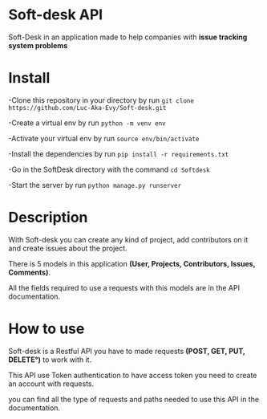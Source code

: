 # Soft-desk API
Soft-Desk in an application made to help companies with **issue tracking system problems**

# Install
-Clone this repository in your directory by run `git clone https://github.com/Luc-Aka-Evy/Soft-desk.git`

-Create a virtual env by run `python -m venv env`

-Activate your virtual env by run `source env/bin/activate`

-Install the dependencies by run `pip install -r requirements.txt`

-Go in the SoftDesk directory with the command `cd Softdesk`

-Start the server by run `python manage.py runserver`

# Description
With Soft-desk you can create any kind of project, add contributors on it and create issues about the project.

There is 5 models in this application **(User, Projects, Contributors, Issues, Comments)**.

All the fields required to use a requests with this models are in the API documentation.


# How to use
Soft-desk is a Restful API you have to made requests **(POST, GET, PUT, DELETE°)** to work with it.

This API use Token authentication to have access token you need to create an account with requests.

you can find all the type of requests and paths needed to use this API in the documentation.
